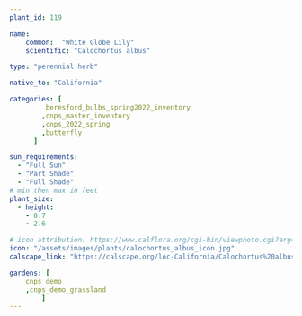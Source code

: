 ```yaml
---
plant_id: 119

name: 
    common:  "White Globe Lily"    
    scientific: "Calochortus albus"  

type: "perennial herb"

native_to: "California"

categories: [
         beresford_bulbs_spring2022_inventory
        ,cnps_master_inventory
        ,cnps_2022_spring
        ,butterfly
      ]

sun_requirements:
  - "Full Sun"
  - "Part Shade"
  - "Full Shade"
# min then max in feet
plant_size:
  - height: 
    - 0.7
    - 2.6

# icon attribution: https://www.calflora.org/cgi-bin/viewphoto.cgi?arg=/app/up/entry/149/44860.jpg 
icon: "/assets/images/plants/calochortus_albus_icon.jpg" 
calscape_link: "https://calscape.org/loc-California/Calochortus%20albus%20(White%20Globe%20Lily)"

gardens: [ 
    cnps_demo
    ,cnps_demo_grassland
        ]
---
```

